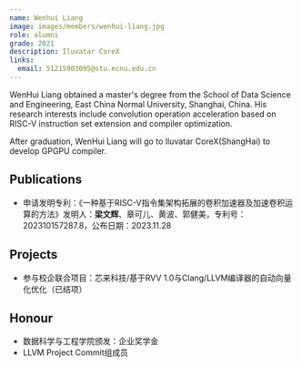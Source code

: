 ```yaml
---
name: Wenhui Liang
image: images/members/wenhui-liang.jpg
role: alumni
grade: 2021
description: Iluvatar CoreX
links:
  email: 51215903095@stu.ecnu.edu.cn
---
```


WenHui Liang obtained a master's degree from the School of Data Science and Engineering, East China Normal University, Shanghai, China. His research interests include convolution operation acceleration based on RISC-V instruction set extension and compiler optimization.

After graduation, WenHui Liang will go to Iluvatar CoreX(ShangHai) to develop GPGPU compiler.

## Publications

- 申请发明专利：《一种基于RISC-V指令集架构拓展的卷积加速器及加速卷积运算的方法》发明人：**梁文辉**、章可儿、黄波、郭健美，专利号：202310157287.8，公布日期：2023.11.28

## Projects
- 参与校企联合项目：芯来科技/基于RVV 1.0与Clang/LLVM编译器的自动向量化优化（已结项）

## Honour
- 数据科学与工程学院颁发：企业奖学金
- LLVM Project Commit组成员